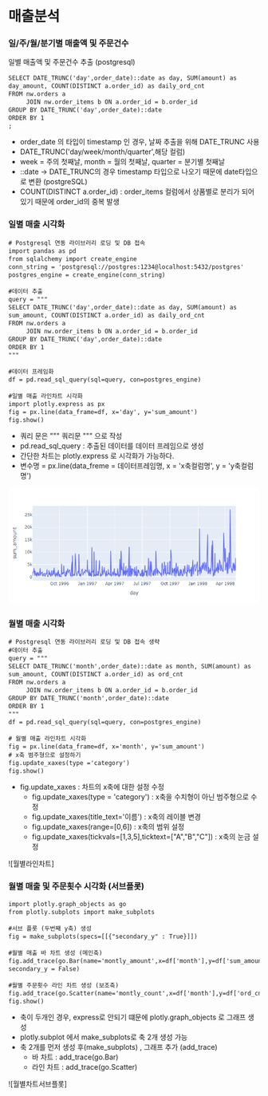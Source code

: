 # 매출분석

### 일/주/월/분기별 매출액 및 주문건수
일별 매출액 및 주문건수 추출 (postgresql)

```
SELECT DATE_TRUNC('day',order_date)::date as day, SUM(amount) as day_amount, COUNT(DISTINCT a.order_id) as daily_ord_cnt
FROM nw.orders a
     JOIN nw.order_items b ON a.order_id = b.order_id 
GROUP BY DATE_TRUNC('day',order_date)::date
ORDER BY 1
;
```
- order_date 의 타입이 timestamp 인 경우, 날짜 추출을 위해 DATE_TRUNC 사용
- DATE_TRUNC('day/week/month/quarter',해당 컬럼)
- week = 주의 첫째날, month = 월의 첫째날, quarter = 분기별 첫째날
- ::date -> DATE_TRUNC의 경우 timestamp 타입으로 나오기 때문에 date타입으로 변환 (postgreSQL)
- COUNT(DISTINCT a.order_id) : order_items 컬럼에서 상품별로 분리가 되어있기 때문에 order_id의 중복 발생
  

### 일별 매출 시각화

```
# Postgresql 연동 라이브러리 로딩 및 DB 접속
import pandas as pd
from sqlalchemy import create_engine
conn_string = 'postgresql://postgres:1234@localhost:5432/postgres'
postgres_engine = create_engine(conn_string)

#데이터 추출
query = """
SELECT DATE_TRUNC('day',order_date)::date as day, SUM(amount) as sum_amount, COUNT(DISTINCT a.order_id) as daily_ord_cnt
FROM nw.orders a
     JOIN nw.order_items b ON a.order_id = b.order_id 
GROUP BY DATE_TRUNC('day',order_date)::date
ORDER BY 1
"""

#데이터 프레임화
df = pd.read_sql_query(sql=query, con=postgres_engine)

#일별 매출 라인차트 시각화
import plotly.express as px
fig = px.line(data_frame=df, x='day', y='sum_amount')
fig.show()
```
- 쿼리 문은 """ 쿼리문 """ 으로 작성
- pd.read_sql_query : 추출된 데이터를 데이터 프레임으로 생성
- 간단한 차트는 plotly.express 로 시각화가 가능하다.
- 변수명 = px.line(data_freme = 데이터프레임명, x = 'x축컬럼명', y = 'y축컬럼명')

![일별라인차트](https://github.com/applesatang/TIL/blob/main/%EC%82%AC%EB%A1%80%EB%A1%9C%20%EB%B0%B0%EC%9A%B0%EB%8A%94%20SQL/img/001.png)

### 월별 매출 시각화
```
# Postgresql 연동 라이브러리 로딩 및 DB 접속 생략
#데이터 추출
query = """
SELECT DATE_TRUNC('month',order_date)::date as month, SUM(amount) as sum_amount, COUNT(DISTINCT a.order_id) as ord_cnt
FROM nw.orders a
     JOIN nw.order_items b ON a.order_id = b.order_id 
GROUP BY DATE_TRUNC('month',order_date)::date
ORDER BY 1
"""
df = pd.read_sql_query(sql=query, con=postgres_engine)

# 월별 매출 라인차트 시각화
fig = px.line(data_frame=df, x='month', y='sum_amount')
# x축 범주형으로 설정하기
fig.update_xaxes(type ='category')
fig.show()
```
- fig.update_xaxes : 차트의 x축에 대한 설정 수정
  - fig.update_xaxes(type = 'category') : x축을 수치형이 아닌 범주형으로 수정
  - fig.update_xaxes(title_text='이름') : x축의 레이블 변경
  - fig.update_xaxes(range=[0,6]) : x축의 범위 설정
  - fig.update_xaxes(tickvals=[1,3,5],ticktext=["A","B","C"]) : x축의 눈금 설정

![월별라인차트]


### 월별 매출 및 주문횟수 시각화 (서브플롯)
```
import plotly.graph_objects as go
from plotly.subplots import make_subplots

#서브 플롯 (두번째 y축) 생성
fig = make_subplots(specs=[[{"secondary_y" : True}]])

#월별 매출 바 차트 생성 (메인축)
fig.add_trace(go.Bar(name='montly_amount',x=df['month'],y=df['sum_amount']), secondary_y = False)

#월별 주문횟수 라인 차트 생성 (보조축)
fig.add_trace(go.Scatter(name='montly_count',x=df['month'],y=df['ord_cnt']),secondary_y=True)
fig.show()
```
- 축이 두개인 경우, express로 안되기 떄문에 plotly.graph_objects 로 그래프 생성
- plotly.subplot 에서 make_subplots로 축 2개 생성 가능
- 축 2개를 먼저 생성 후(make_subplots) , 그래프 추가 (add_trace)
  - 바 차트 : add_trace(go.Bar)
  - 라인 차트 : add_trace(go.Scatter)


![월별차트서브플롯]
